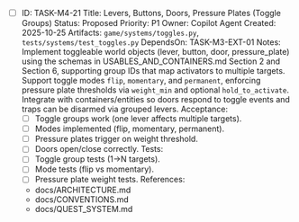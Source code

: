 - [ ] ID: TASK-M4-21
  Title: Levers, Buttons, Doors, Pressure Plates (Toggle Groups)
  Status: Proposed
  Priority: P1
  Owner: Copilot Agent
  Created: 2025-10-25
  Artifacts: `game/systems/toggles.py`, `tests/systems/test_toggles.py`
  DependsOn: TASK-M3-EXT-01
  Notes:
  Implement toggleable world objects (lever, button, door, pressure_plate) using the schemas in USABLES_AND_CONTAINERS.md Section 2 and Section 6, supporting group IDs that map activators to multiple targets.
  Support toggle modes `flip`, `momentary`, and `permanent`, enforcing pressure plate thresholds via `weight_min` and optional `hold_to_activate`.
  Integrate with containers/entities so doors respond to toggle events and traps can be disarmed via grouped levers.
  Acceptance:
  - [ ] Toggle groups work (one lever affects multiple targets).
  - [ ] Modes implemented (flip, momentary, permanent).
  - [ ] Pressure plates trigger on weight threshold.
  - [ ] Doors open/close correctly.
  Tests:
  - [ ] Toggle group tests (1->N targets).
  - [ ] Mode tests (flip vs momentary).
  - [ ] Pressure plate weight tests.
  References:
  - docs/ARCHITECTURE.md
  - docs/CONVENTIONS.md
  - docs/QUEST_SYSTEM.md
